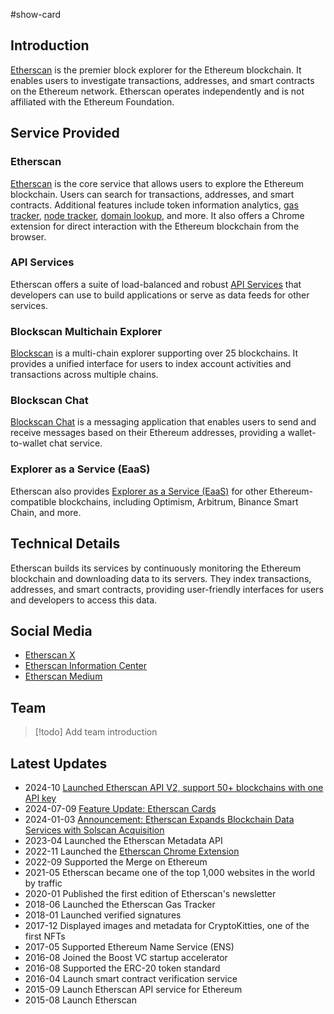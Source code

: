 #show-card 

## Introduction

[Etherscan](https://etherscan.io/) is the premier block explorer for the Ethereum blockchain. It enables users to investigate transactions, addresses, and smart contracts on the Ethereum network. Etherscan operates independently and is not affiliated with the Ethereum Foundation.

## Service Provided

### Etherscan

[Etherscan](https://etherscan.io/) is the core service that allows users to explore the Ethereum blockchain. Users can search for transactions, addresses, and smart contracts. Additional features include token information analytics, [gas tracker](https://etherscan.io/gastracker), [node tracker](https://etherscan.io/nodetracker), [domain lookup](https://etherscan.io/name-lookup), and more. It also offers a Chrome extension for direct interaction with the Ethereum blockchain from the browser.

### API Services

Etherscan offers a suite of load-balanced and robust [API Services](https://docs.etherscan.io/) that developers can use to build applications or serve as data feeds for other services.

### Blockscan Multichain Explorer

[Blockscan](https://blockscan.com/) is a multi-chain explorer supporting over 25 blockchains. It provides a unified interface for users to index account activities and transactions across multiple chains.

### Blockscan Chat

[Blockscan Chat](https://chat.blockscan.com/start) is a messaging application that enables users to send and receive messages based on their Ethereum addresses, providing a wallet-to-wallet chat service.


### Explorer as a Service (EaaS)

Etherscan also provides [Explorer as a Service (EaaS)](https://etherscan.io/eaas) for other Ethereum-compatible blockchains, including Optimism, Arbitrum, Binance Smart Chain, and more.


## Technical Details

Etherscan builds its services by continuously monitoring the Ethereum blockchain and downloading data to its servers. They index transactions, addresses, and smart contracts, providing user-friendly interfaces for users and developers to access this data.

## Social Media

- [Etherscan X](https://x.com/etherscan)
- [Etherscan Information Center](https://info.etherscan.com/)
- [Etherscan Medium](https://medium.com/etherscan-blog)

## Team

>[!todo]
> Add team introduction

## Latest Updates

- 2024-10 [Launched Etherscan API V2, support 50+ blockchains with one API key](https://cointelegraph.com/news/etherscan-drops-v2-unifies-api-for-over-50-blockchains)
- 2024-07-09 [Feature Update: Etherscan Cards](https://info.etherscan.com/cards/)
- 2024-01-03 [Announcement: Etherscan Expands Blockchain Data Services with Solscan Acquisition](https://info.etherscan.com/solscan-acquisition/)
- 2023-04 Launched the Etherscan Metadata API
- 2022-11 Launched the [Etherscan Chrome Extension](https://chromewebstore.google.com/detail/etherscan/joeoaocmnapjmkhjndfflecmdaldkpbn)
- 2022-09 Supported the Merge on Ethereum
- 2021-05 Etherscan became one of the top 1,000 websites in the world by traffic
- 2020-01 Published the first edition of Etherscan's newsletter
- 2018-06 Launched the Etherscan Gas Tracker
- 2018-01 Launched verified signatures
- 2017-12 Displayed images and metadata for CryptoKitties, one of the first NFTs
- 2017-05 Supported Ethereum Name Service (ENS)
- 2016-08 Joined the Boost VC startup accelerator
- 2016-08 Supported the ERC-20 token standard
- 2016-04 Launch smart contract verification service
- 2015-09 Launch Etherscan API service for Ethereum
- 2015-08 Launch Etherscan